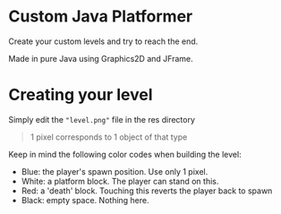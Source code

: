 # Custom Java Platformer

Create your custom levels and try to reach the end.

Made in pure Java using Graphics2D and JFrame.


# Creating your level

Simply edit the `"level.png"` file in the res directory

> 1 pixel corresponds to 1 object of that type

Keep in mind the following color codes when building the level:

- Blue: the player's spawn position. Use only 1 pixel.
- White: a platform block. The player can stand on this.
- Red: a 'death' block. Touching this reverts the player back to spawn
- Black: empty space. Nothing here.

